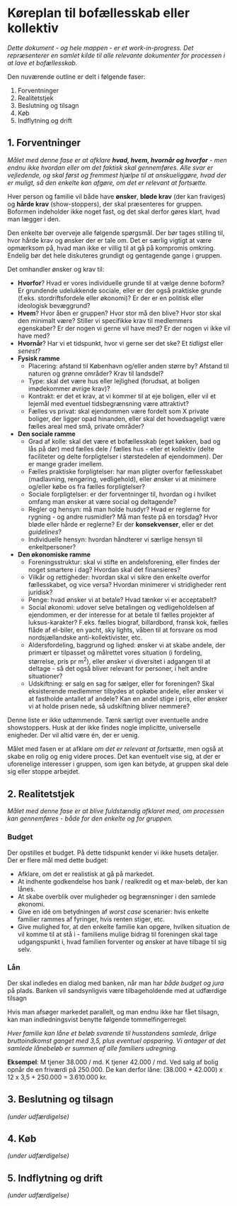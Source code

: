 # Køreplan til bofællesskab eller kollektiv

_Dette dokument - og hele mappen - er et work-in-progress. Det repræsenterer en samlet kilde til alle relevante dokumenter for processen i at lave et bofællesskab._

Den nuværende outline er delt i følgende faser:

1. Forventninger
2. Realitetstjek
3. Beslutning og tilsagn
4. Køb
5. Indflytning og drift

## 1. Forventninger

_Målet med denne fase er at afklare **hvad, hvem, hvornår og hvorfor** - men endnu ikke hvordan eller om det faktisk skal gennemføres. Alle svar er vejledende, og skal først og fremmest hjælpe til at anskueliggøre, hvad der er muligt, så den enkelte kan afgøre, om det er relevant at fortsætte._

Hver person og familie vil både have **ønsker**, **bløde krav** (der kan fraviges) og **hårde krav** (show-stoppers), der skal præsenteres for gruppen. Boformen indeholder ikke noget fast, og det skal derfor gøres klart, hvad man lægger i den.

Den enkelte bør overveje alle følgende spørgsmål. Der bør tages stilling til, hvor hårde krav og ønsker der er tale om. Det er særlig vigtigt at være opmærksom på, hvad man ikke er villig til at gå på kompromis omkring. Endelig bør det hele diskuteres grundigt og gentagende gange i gruppen.

Det omhandler ønsker og krav til:

- **Hvorfor**? Hvad er vores individuelle grunde til at vælge denne boform? Er grundende udelukkende sociale, eller er der også praktiske grunde (f.eks. stordriftsfordele eller økonomi)? Er der er en politisk eller ideologisk bevæggrund?
- **Hvem**? Hvor åben er gruppen? Hvor stor må den blive? Hvor stor skal den minimalt være? Stiller vi specifikke krav til medlemmers egenskaber? Er der nogen vi gerne vil have med? Er der nogen vi ikke vil have med?
- **Hvornår**? Har vi et tidspunkt, hvor vi gerne ser det ske? Et _tidligst_ eller _senest_?
- **Fysisk ramme**
  - Placering: afstand til København og/eller anden større by? Afstand til naturen og grønne områder? Krav til landsdel?
  - Type: skal det være hus eller lejlighed (forudsat, at boligen imødekommer øvrige krav)?
  - Kontrakt: er det et krav, at vi kommer til at eje boligen, eller vil et lejemål med eventuel tidsbegrænsning være attraktivt?
  - Fælles vs privat: skal ejendommen være fordelt som X private boliger, der ligger opad hinanden, eller skal det hovedsageligt være fælles areal med små, private områder?
- **Den sociale ramme**
  - Grad af kolle: skal det være et bofællesskab (eget køkken, bad og lås på dør) med fælles dele / fælles hus - eller et kollektiv (delte faciliteter og delte forpligtelser i størstedelen af ejendommen). Der er mange grader imellem.
  - Fælles praktiske forpligtelser: har man pligter overfor fællesskabet (madlavning, rengøring, vedligehold), eller ønsker vi at minimere og/eller købe os fra fælles forpligtelser?
  - Sociale forpligtelser: er der forventninger til, hvordan og i hvilket omfang man ønsker at være social og deltagende?
  - Regler og hensyn: må man holde husdyr? Hvad er reglerne for rygning - og andre rusmidler? Må man feste på en torsdag? Hvor bløde eller hårde er reglerne? Er der **konsekvenser**, eller er det _guidelines_?
  - Individuelle hensyn: hvordan håndterer vi særlige hensyn til enkeltpersoner?
- **Den økonomiske ramme**
  - Foreningsstruktur: skal vi stifte en andelsforening, eller findes der noget smartere i dag? Hvordan skal det finansieres?
  - Vilkår og rettigheder: hvordan skal vi sikre den enkelte overfor fællesskabet, og vice versa? Hvordan minimerer vi stridigheder rent juridisk?
  - Penge: hvad ønsker vi at betale? Hvad tænker vi er acceptabelt?
  - Social økonomi: udover selve betalingen og vedligeholdelsen af ejendommen, er der interesse for at betale til fælles projekter af luksus-karakter? F.eks. fælles biograf, billardbord, fransk kok, fælles flåde af el-biler, en yacht, sky lights, våben til at forsvare os mod nordsjællandske anti-kollektivister, etc.
  - Aldersfordeling, baggrund og lighed: ønsker vi at skabe andele, der primært er tilpasset og målrettet vores situation (i fordeling, størrelse, pris pr m<sup>2</sup>), eller ønsker vi diversitet i adgangen til at deltage - så det også bliver relevant for personer, i helt andre situationer?
  - Udskiftning: er salg en sag for sælger, eller for foreningen? Skal eksisterende medlemmer tilbydes at opkøbe andele, eller ønsker vi at fastholde antallet af andele? Kan en andel stige i pris, eller ønsker vi at holde prisen nede, så udskiftning bliver nemmere?

Denne liste er ikke udtømmende. Tænk særligt over eventuelle andre showstoppers. Husk at der ikke findes nogle implicitte, universelle enigheder. Der vil altid være én, der er uenig.

Målet med fasen er at afklare _om det er relevant at fortsætte_, men også at skabe en rolig og enig videre proces. Det kan eventuelt vise sig, at der er uforenelige interesser i gruppen, som igen kan betyde, at gruppen skal dele sig eller stoppe arbejdet.

## 2. Realitetstjek

_Målet med denne fase er at blive fuldstændig afklaret med, om processen kan gennemføres - både for den enkelte og for gruppen._

### Budget

Der opstilles et budget. På dette tidspunkt kender vi ikke husets detaljer. Der er flere mål med dette budget:

- Afklare, om det er realistisk at gå på markedet.
- At indhente godkendelse hos bank / realkredit og et max-beløb, der kan lånes.
- At skabe overblik over muligheder og begrænsninger i den samlede økonomi.
- Give en idé om betydningen af _worst case_ scenarier: hvis enkelte familier rammes af fyringer, hvis renten stiger, etc.
- Give mulighed for, at den enkelte familie kan opgøre, hvilken situation de vil komme til at stå i - familiens mulige bidrag til foreningen skal tage udgangspunkt i, hvad familien forventer og ønsker at have tilbage til sig selv.

### Lån

Der skal indledes en dialog med banken, når man har _både budget og jura_ på plads. Banken vil sandsynligvis være tilbageholdende med at udfærdige tilsagn

Hvis man afsøger markedet parallelt, og man endnu ikke har fået tilsagn, kan man indledningsvist benytte følgende tommelfingerregel:

_Hver familie kan låne et beløb svarende til husstandens samlede, årlige bruttoindkomst ganget med 3,5, plus eventuel opsparing. Vi antager at det samlede lånebeløb er summen af alle familiers udregning._

**Eksempel**: M tjener 38.000 / md. K tjener 42.000 / md. Ved salg af bolig opnår de en friværdi på 250.000. De kan derfor låne: (38.000 + 42.000) x 12 x 3,5 + 250.000 = 3.610.000 kr.

## 3. Beslutning og tilsagn

_(under udfærdigelse)_

## 4. Køb

_(under udfærdigelse)_

## 5. Indflytning og drift

_(under udfærdigelse)_